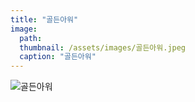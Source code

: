 ```yaml
---
title: "골든아워"
image: 
  path: 
  thumbnail: /assets/images/골든아워.jpeg
  caption: "골든아워"
---
```




![골든아워](https://jylab.github.io/assets/images/골든아워.jpeg)
